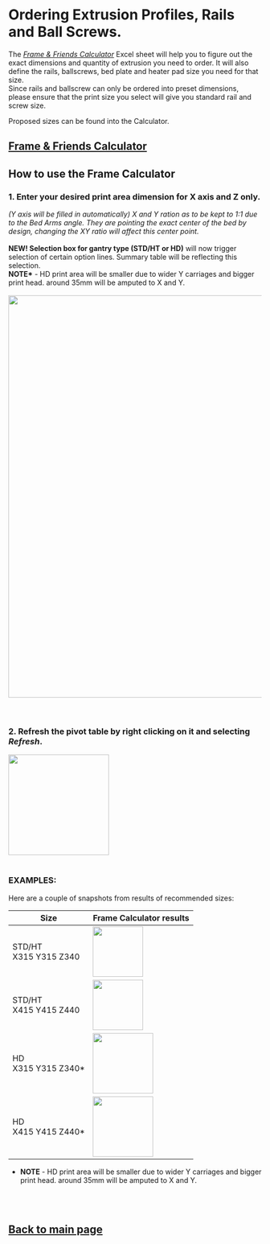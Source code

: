 # Ordering Extrusion Profiles, Rails and Ball Screws.

The [_Frame & Friends Calculator_](/FrameCalculator.xlsx) Excel sheet will help you to figure out the exact dimensions and quantity of extrusion you need to order.
It will also define the rails, ballscrews, bed plate and heater pad size you need for that size.  
Since rails and ballscrew can only be ordered into preset dimensions, please ensure that the print size you select will give you standard rail and screw size.

Proposed sizes can be found into the Calculator.
## [Frame & Friends Calculator](/FrameCalculator.xlsx)

## How to use the Frame Calculator
### 1. Enter your desired print area dimension for **X axis and Z only**. 
*(Y axis will be filled in automatically) X and Y ration as to be kept to 1:1 due to the Bed Arms angle.  They are pointing the exact center of the bed by design, changing the XY ratio will affect this center point.*  
<br>
__NEW! Selection box for gantry type (STD/HT or HD)__ will now trigger selection of certain option lines. Summary table will be reflecting this selection.  
__NOTE*__ - HD print area will be smaller due to wider Y carriages and bigger print head. around 35mm will be amputed to X and Y.  
<br>
<img src="https://raw.githubusercontent.com/MirageC79/HevORT/master/images/framecalc1.png" width="800">
<br>
<br>
<br>
### 2. Refresh the pivot table by right clicking on it and selecting *Refresh*.
<img src="https://raw.githubusercontent.com/MirageC79/HevORT/master/images/framecalc2.png" width="200">  
<br>
<br>


### EXAMPLES:
Here are a couple of snapshots from results of recommended sizes:

Size|Frame Calculator results
--------------|------------------------
STD/HT <br> X315 Y315 Z340| <img src="https://raw.githubusercontent.com/MirageC79/HevORT/master/images/315_315_340.png" width="100">  
STD/HT <br> X415 Y415 Z440| <img src="https://raw.githubusercontent.com/MirageC79/HevORT/master/images/415_415_440.png" width="100">  
HD <br> X315 Y315 Z340*| <img src="https://raw.githubusercontent.com/MirageC79/HevORT/master/images/315_315_340HD.png" width="120">  
HD <br> X415 Y415 Z440*| <img src="https://raw.githubusercontent.com/MirageC79/HevORT/master/images/415_415_440HD.png" width="120"> 

* __NOTE__ - HD print area will be smaller due to wider Y carriages and bigger print head. around 35mm will be amputed to X and Y.
<br>
<br>

## [Back to main page](/README.md)
